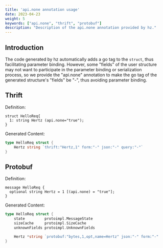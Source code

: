 ```yaml
---
title: 'api.none annotation usage'
date: 2023-04-23
weight: 5
keywords: ["api.none", "thrift", "protobuf"]
description: "Description of the api.none annotation provided by hz."
---
```

## Introduction

The code generated by hz automatically adds a go tag to the `struct`, thus facilitating parameter binding.
However, some "fields" of the user structure may not want to participate in the parameter binding or serialization process, so we provide the "api.none" annotation to make the go tag of the generated structure's "fields" be "-", thus avoiding parameter binding.

## Thrift

Definition:

```
struct HelloReq{
  1: string Hertz (api.none="true");
}
```

Generated Content:

```go
type HelloReq struct {
	Hertz string `thrift:"Hertz,1" form:"-" json:"-" query:"-"`
}
```

## Protobuf

Definition:

```
message HelloReq {
  optional string Hertz = 1 [(api.none) = "true"];
}
```

Generated Content:

```go
type HelloReq struct {
	state         protoimpl.MessageState
	sizeCache     protoimpl.SizeCache
	unknownFields protoimpl.UnknownFields

	Hertz *string `protobuf:"bytes,1,opt,name=Hertz" json:"-" form:"-" query:"-"`
}
```
